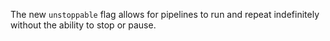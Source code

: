 The new `unstoppable` flag allows for pipelines to run and repeat indefinitely
without the ability to stop or pause.
